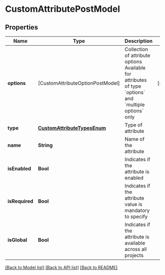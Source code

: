 # CustomAttributePostModel

## Properties
Name | Type | Description | Notes
------------ | ------------- | ------------- | -------------
**options** | [CustomAttributeOptionPostModel] | Collection of attribute options      Available for attributes of type &#x60;options&#x60; and &#x60;multiple options&#x60; only | [optional] 
**type** | [**CustomAttributeTypesEnum**](CustomAttributeTypesEnum.md) | Type of attribute | 
**name** | **String** | Name of the attribute | 
**isEnabled** | **Bool** | Indicates if the attribute is enabled | 
**isRequired** | **Bool** | Indicates if the attribute value is mandatory to specify | 
**isGlobal** | **Bool** | Indicates if the attribute is available across all projects | 

[[Back to Model list]](../README.md#documentation-for-models) [[Back to API list]](../README.md#documentation-for-api-endpoints) [[Back to README]](../README.md)


